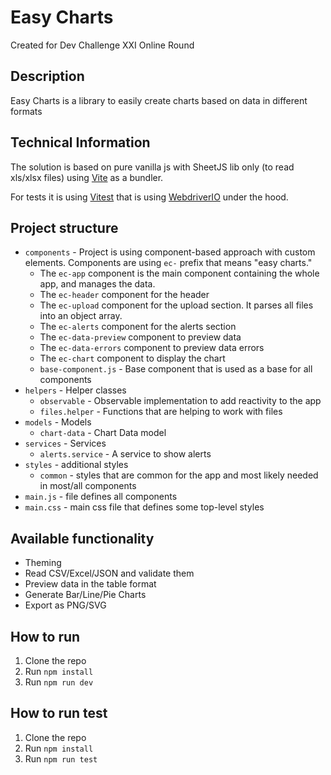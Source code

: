 # Easy Charts
Created for Dev Challenge XXI Online Round

## Description
Easy Charts is a library to easily create charts based on data in different formats

## Technical Information
The solution is based on pure vanilla js with SheetJS lib only (to read xls/xlsx files) using [Vite](https://vitejs.dev/) as a bundler.

For tests it is using [Vitest](https://vitest.dev/) that is using [WebdriverIO](https://webdriver.io/) under the hood.

## Project structure
- `components` - Project is using component-based approach with custom elements. Components are using `ec-` prefix that means "easy charts."
    - The `ec-app` component is the main component containing the whole app, and manages the data.
    - The `ec-header` component for the header
    - The `ec-upload` component for the upload section. It parses all files into an object array.
    - The `ec-alerts` component for the alerts section
    - The `ec-data-preview` component to preview data
    - The `ec-data-errors` component to preview data errors
    - The `ec-chart` component to display the chart
  - `base-component.js` - Base component that is used as a base for all components
- `helpers` - Helper classes
    - `observable` - Observable implementation to add reactivity to the app
    - `files.helper` - Functions that are helping to work with files
- `models` - Models
    - `chart-data` - Chart Data model
- `services` - Services
    - `alerts.service` - A service to show alerts
- `styles` - additional styles
    - `common` - styles that are common for the app and most likely needed in most/all components
- `main.js` - file defines all components
- `main.css` - main css file that defines some top-level styles

## Available functionality
- Theming
- Read CSV/Excel/JSON and validate them
- Preview data in the table format
- Generate Bar/Line/Pie Charts
- Export as PNG/SVG

## How to run
1. Clone the repo
2. Run `npm install`
3. Run `npm run dev`

## How to run test
1. Clone the repo
2. Run `npm install`
3. Run `npm run test`
